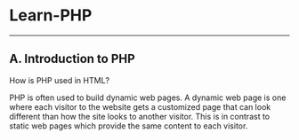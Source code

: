 # Learn-PHP

-----------------------------------------
A. Introduction to PHP
-----------------------------------------

How is PHP used in HTML?

PHP is often used to build dynamic web pages. A dynamic web page is one where each visitor to the website gets a customized page that can look different than how the site looks to another visitor. This is in contrast to static web pages which provide the same content to each visitor.

